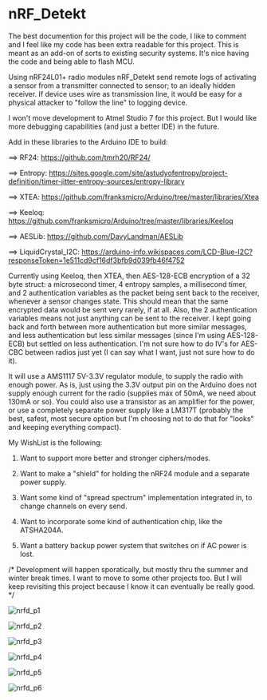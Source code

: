 # nRF_Detekt

The best documention for this project will be the code, I like to comment and I feel like my code has been extra readable for this project.  This is meant as an add-on of sorts to existing security systems.  It's nice having the code and being able to flash MCU.  

Using nRF24L01+ radio modules nRF_Detekt send remote logs of activating a sensor from a transmitter connected to sensor; to an ideally hidden receiver.  If device uses wire as transmission line, it would be easy for a physical attacker to "follow the line" to logging device.

I won't move development to Atmel Studio 7 for this project.  But I would like more debugging capabilities (and just a better IDE) in the future.

Add in these libraries to the Arduino IDE to build: 

==> RF24: https://github.com/tmrh20/RF24/

==> Entropy: https://sites.google.com/site/astudyofentropy/project-definition/timer-jitter-entropy-sources/entropy-library

==> XTEA: https://github.com/franksmicro/Arduino/tree/master/libraries/Xtea

==> Keeloq: https://github.com/franksmicro/Arduino/tree/master/libraries/Keeloq

==> AESLib: https://github.com/DavyLandman/AESLib

==> LiquidCrystal_I2C: https://arduino-info.wikispaces.com/LCD-Blue-I2C?responseToken=1e511cd9cf16df3bfb9d039fb46f4752

Currently using Keeloq, then XTEA, then AES-128-ECB encryption of a 32 byte struct: a microsecond timer, 4 entropy samples, a millisecond timer, and 2 authentication variables as the packet being sent back to the receiver, whenever a sensor changes state.  This should mean that the same encrypted data would be sent very rarely, if at all.  Also, the 2 authentication variables means not just anything can be sent to the receiver.  I kept going back and forth between more authentication but more similar messages, and less authentication but less similar messages (since I'm using AES-128-ECB) but settled on less authentication.  I'm not sure how to do IV's for AES-CBC between radios just yet (I can say what I want, just not sure how to do it).

It will use a AMS1117 5V-3.3V regulator module, to supply the radio with enough power.  As is, just using the 3.3V output pin on the Arduino does not supply enough current for the radio (supplies max of 50mA, we need about 130mA or so).  You could also use a transistor as an amplifier for the power, or use a completely separate power supply like a LM317T (probably the best, safest, most secure option but I'm choosing not to do that for "looks" and keeping everything compact).  

My WishList is the following: 

1) Want to support more better and stronger ciphers/modes.

2) Want to make a "shield" for holding the nRF24 module and a separate power supply.

3) Want some kind of "spread spectrum" implementation integrated in, to change channels on every send.

4) Want to incorporate some kind of authentication chip, like the ATSHA204A.

5) Want a battery backup power system that switches on if AC power is lost.

/* Development will happen sporatically, but mostly thru the summer and winter break times.  I want to move to some other projects too.  But I will keep revisiting this project because I know it can eventually be really good. */


![nrfd_p1](http://1.bp.blogspot.com/-XRwyKl3rFLQ/VrG48nReEUI/AAAAAAAAANI/AyTfjKfyB_s/s320/0101161626.jpg)

![nrfd_p2](http://4.bp.blogspot.com/-xkpkRvPDMsE/VrG4_sUPCWI/AAAAAAAAANM/GqbcLJq_DQE/s320/0101161633.jpg)

![nrfd_p3](http://1.bp.blogspot.com/-APzVJiaRSlg/VrG5CoMjAJI/AAAAAAAAANQ/rdJeIdwVzW8/s1600/0119160345.jpg)

![nrfd_p4](https://1.bp.blogspot.com/-V6RRoeGqZPg/V2uCpYnySYI/AAAAAAAAAN8/IaAWHKK6qqYHWNv0ph-Pu7p8cYir21IUQCLcB/s1600/nrf_detekt_pinout_recv.png)

![nrfd_p5](https://3.bp.blogspot.com/-Q-tvfZppnik/V2uCptDcHRI/AAAAAAAAAOE/gbL02jddSIcf1gVidwmsiHgbPR11BbApwCLcB/s1600/nrf_detekt_pinout_trans.png)

![nrfd_p6](https://1.bp.blogspot.com/-eC6pKo5zhXY/V3gafeqXVII/AAAAAAAAAOY/qT0lQnu-qJ406bZvJfdvNyXJu8U531yaQCLcB/s1600/0702161534%255B1%255D.jpg)
